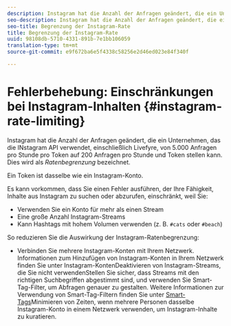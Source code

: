 ```yaml
---
description: Instagram hat die Anzahl der Anfragen geändert, die ein Unternehmen, das die Instagram-API verwendet, einschließlich Livefyre, von 5.000 Anfragen pro Stunde pro Token auf 200 Anfragen pro Token stellen kann. Dies wird als Ratenbegrenzung bezeichnet.
seo-description: Instagram hat die Anzahl der Anfragen geändert, die ein Unternehmen, das die Instagram-API verwendet, einschließlich Livefyre, von 5.000 Anfragen pro Stunde pro Token auf 200 Anfragen pro Token stellen kann. Dies wird als Ratenbegrenzung bezeichnet.
seo-title: Begrenzung der Instagram-Rate
title: Begrenzung der Instagram-Rate
uuid: 98108db-5710-4331-891b-7e1bb106059
translation-type: tm+mt
source-git-commit: e9f672ba6e5f4338c58256e2d46ed023e84f340f

---
```



# Fehlerbehebung: Einschränkungen bei Instagram-Inhalten {#instagram-rate-limiting}

Instagram hat die Anzahl der Anfragen geändert, die ein Unternehmen, das die INstagram API verwendet, einschließlich Livefyre, von 5.000 Anfragen pro Stunde pro Token auf 200 Anfragen pro Stunde und Token stellen kann. Dies wird als *Ratenbegrenzung* bezeichnet.

Ein Token ist dasselbe wie ein Instagram-Konto.

Es kann vorkommen, dass Sie einen Fehler ausführen, der Ihre Fähigkeit, Inhalte aus Instagram zu suchen oder abzurufen, einschränkt, weil Sie:

* Verwenden Sie ein Konto für mehr als einen Stream
* Eine große Anzahl Instagram-Streams
* Kann Hashtags mit hohem Volumen verwenden (z. B. `#cats` oder `#beach`)

So reduzieren Sie die Auswirkung der Instagram-Ratenbegrenzung:

* Verbinden Sie mehrere Instagram-Konten mit Ihrem Netzwerk. Informationen zum Hinzufügen von Instagram-Konten in Ihrem Netzwerk finden Sie unter Instagram-Konten[](/help/using/c-users-creating-accounts-with-studio-access/t-configure-social-accout-instagram/c-about-instagram-accounts.md)Deaktivieren von Instagram-Streams, die Sie nicht verwendenStellen Sie sicher, dass Streams mit den richtigen Suchbegriffen abgestimmt sind, und verwenden Sie Smart-Tag-Filter, um Abfragen genauer zu gestalten. Weitere Informationen zur Verwendung von Smart-Tag-Filtern finden Sie unter [Smart-Tags](/help/using/c-features-livefyre/c-smart-tags/c-smart-tags.md)Minimieren von Zeiten, wenn mehrere Personen dasselbe Instagram-Konto in einem Netzwerk verwenden, um Instagram-Inhalte zu kuratieren.